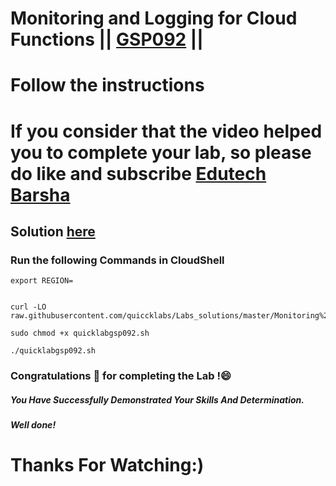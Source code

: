 # Monitoring and Logging for Cloud Functions || [GSP092](https://www.cloudskillsboost.google/focuses/1833?parent=catalog) ||
# Follow the instructions

# If you consider that the video helped you to complete your lab, so please do like and subscribe [Edutech Barsha](https://www.youtube.com/@edutechbarsha)
## Solution [here](https://youtu.be/B_yaZVAnMSA)

### Run the following Commands in CloudShell
```
export REGION=


curl -LO raw.githubusercontent.com/quiccklabs/Labs_solutions/master/Monitoring%20and%20Logging%20for%20Cloud%20Functions/quicklabgsp092.sh

sudo chmod +x quicklabgsp092.sh

./quicklabgsp092.sh

```
### Congratulations 🎉 for completing the Lab !😄

##### *You Have Successfully Demonstrated Your Skills And Determination.*

#### *Well done!*

# Thanks For Watching:)
